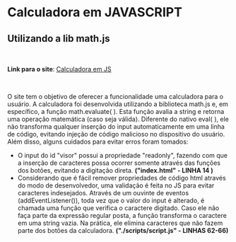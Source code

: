 # Calculadora em JAVASCRIPT
## Utilizando a lib math.js
&nbsp;

**Link para o site**: [Calculadora em JS](https://calculadora-js-jade-kappa.vercel.app/)

&nbsp;

O site tem o objetivo de oferecer a funcionalidade uma calculadora para o usuário. A calculadora foi desenvolvida utilizando a biblioteca math.js e, em específico, a função math.evaluate( ). Esta função avalia a string e retorna uma operação matemática (caso seja válida). Diferente do nativo eval( ), ele não transforma qualquer inserção do input automaticamente em uma linha de código, evitando injeção de código malicioso no dispositivo do usuário. Além disso, alguns cuidados para evitar erros foram tomados:
- O input do id "visor" possui a propriedade "readonly", fazendo com que a inserção de caracteres possa ocorrer somente através das funções dos botões, evitando a digitação direta. **("index.html" - LINHA 14 )**
- Considerando que é fácil remover propriedades de código html através do modo de desenvolvedor, uma validação é feita no JS para evitar caracteres indesejados. Através de um ouvinte de eventos (addEventListener()), toda vez que o valor do input é alterado, é chamada uma função que verifica o caractere digitado. Caso ele não faça parte da expressão regular posta, a função transforma o caractere em uma string vazia. Na prática, ele elimina caracteres que não fazem parte dos botões da calculadora. **("./scripts/script.js" - LINHAS 62-66)**
&nbsp;


